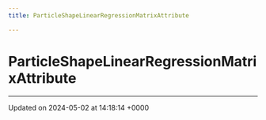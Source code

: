 ```yaml
---
title: ParticleShapeLinearRegressionMatrixAttribute

---
```


# ParticleShapeLinearRegressionMatrixAttribute





-------------------------------

Updated on 2024-05-02 at 14:18:14 +0000